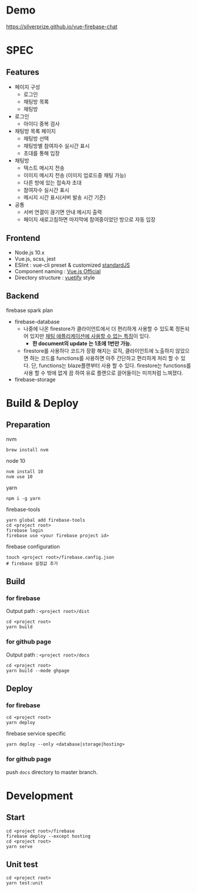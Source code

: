 # Demo

https://silverprize.github.io/vue-firebase-chat

# SPEC

## Features

- 페이지 구성
  - 로그인
  - 채팅방 목록
  - 채팅방
- 로그인
  - 아이디 중복 검사
- 채팅방 목록 페이지
  - 채팅방 선택
  - 채팅방별 참여자수 실시간 표시
  - 초대를 통해 입장
- 채팅방
  - 텍스트 메시지 전송
  - 이미지 메시지 전송 (이미지 업로드중 채팅 가능)
  - 다른 방에 있는 접속자 초대
  - 참여자수 실시간 표시
  - 메시지 시간 표시(서버 발송 시간 기준)
- 공통
  - 서버 연결이 끊기면 안내 메시지 출력
  - 페이지 새로고침하면 마지막에 참여중이었던 방으로 자동 입장 

## Frontend

- Node.js 10.x
- Vue.js, scss, jest
- ESlint : vue-cli preset & customized [standardJS](https://standardjs.com/)
- Component naming : [Vue.js Official](https://vuejs.org/v2/style-guide/#Priority-B-Rules-Strongly-Recommended-Improving-Readability)
- Directory structure : [vuetify](https://github.com/vuetifyjs/vuetify/tree/master/packages/vuetify/src/components) style

## Backend

firebase spark plan
- firebase-database
  - 나중에 나온 firestore가 클라이언트에서 더 편리하게 사용할 수 있도록 정돈되어 있지만 [채팅 애플리케이션에 사용할 수 없는 특징](https://cloud.google.com/firestore/docs/best-practices#updates_to_a_single_document)이 있다.
    - **한 document의 update 는 1초에 1번만 가능.**
  - firestore를 사용하다 코드가 장황 해지는 로직, 클라이언트에 노출하지 않았으면 하는 코드를 functions를 사용하면 아주 간단하고 편리하게 처리 할 수 있다.
    단, functions는 blaze플랜부터 사용 할 수 있다. firestore는 functions를 사용 할 수 밖에 없게 끔 하여 유료 플랜으로 끌어들이는 미끼처럼 느껴졌다.
- firebase-storage

# Build & Deploy

## Preparation

nvm
```shell script
brew install nvm
```

node 10
```shell script
nvm install 10
nvm use 10
```

yarn
```shell script
npm i -g yarn
```

firebase-tools
```shell script
yarn global add firebase-tools
cd <project root>
firebase login
firebase use <your firebase project id>
```

firebase configuration
```shell script
touch <project root>/firebase.config.json
# firebase 설정값 추가
```

## Build

### for firebase

Output path : `<project root>/dist`
```shell script
cd <project root>
yarn build
```

### for github page

Output path : `<project root>/docs`
```shell script
cd <project root>
yarn build --mode ghpage
```

## Deploy

### for firebase

```shell script
cd <project root>
yarn deploy
```

firebase service specific
```shell script
yarn deploy --only <database|storage|hosting>
```

### for github page

push `docs` directory to master branch.

# Development

## Start

```shell script
cd <project root>/firebase
firebase deploy --except hosting
cd <project root>
yarn serve
```

## Unit test

```shell script
cd <project root>
yarn test:unit
```
